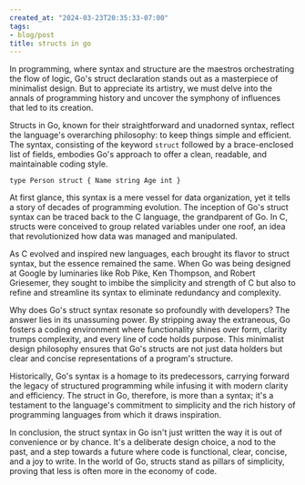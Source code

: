 ```yaml
---
created_at: "2024-03-23T20:35:33-07:00"
tags:
- blog/post
title: structs in go
---
```


In programming, where syntax and structure are the maestros orchestrating the flow of logic, Go's struct declaration stands out as a masterpiece of minimalist design. But to appreciate its artistry, we must delve into the annals of programming history and uncover the symphony of influences that led to its creation.

Structs in Go, known for their straightforward and unadorned syntax, reflect the language's overarching philosophy: to keep things simple and efficient. The syntax, consisting of the keyword `struct` followed by a brace-enclosed list of fields, embodies Go's approach to offer a clean, readable, and maintainable coding style.

`type Person struct { Name string Age int }`

At first glance, this syntax is a mere vessel for data organization, yet it tells a story of decades of programming evolution. The inception of Go's struct syntax can be traced back to the C language, the grandparent of Go. In C, structs were conceived to group related variables under one roof, an idea that revolutionized how data was managed and manipulated.

As C evolved and inspired new languages, each brought its flavor to struct syntax, but the essence remained the same. When Go was being designed at Google by luminaries like Rob Pike, Ken Thompson, and Robert Griesemer, they sought to imbibe the simplicity and strength of C but also to refine and streamline its syntax to eliminate redundancy and complexity.

Why does Go's struct syntax resonate so profoundly with developers? The answer lies in its unassuming power. By stripping away the extraneous, Go fosters a coding environment where functionality shines over form, clarity trumps complexity, and every line of code holds purpose. This minimalist design philosophy ensures that Go's structs are not just data holders but clear and concise representations of a program's structure.

Historically, Go's syntax is a homage to its predecessors, carrying forward the legacy of structured programming while infusing it with modern clarity and efficiency. The struct in Go, therefore, is more than a syntax; it's a testament to the language's commitment to simplicity and the rich history of programming languages from which it draws inspiration.

In conclusion, the struct syntax in Go isn't just written the way it is out of convenience or by chance. It's a deliberate design choice, a nod to the past, and a step towards a future where code is functional, clear, concise, and a joy to write. In the world of Go, structs stand as pillars of simplicity, proving that less is often more in the economy of code.